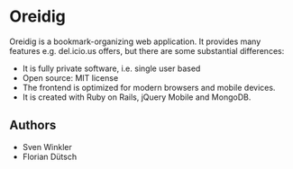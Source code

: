 Oreidig
=======

Oreidig is a bookmark-organizing web application. It provides many features
e.g. del.icio.us offers, but there are some substantial differences:

* It is fully private software, i.e. single user based
* Open source: MIT license
* The frontend is optimized for modern browsers and mobile devices.
* It is created with Ruby on Rails, jQuery Mobile and MongoDB.

Authors
-------

* Sven Winkler
* Florian Dütsch
